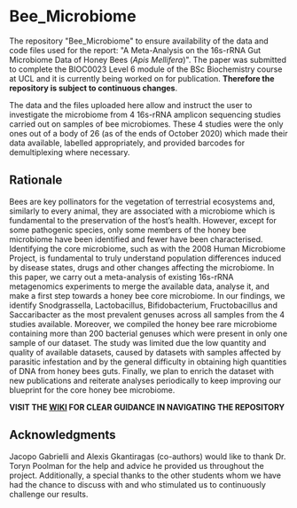 # Bee_Microbiome

The repository "Bee_Microbiome" to ensure availability of the data and code files used for the report: "A Meta-Analysis on the 16s-rRNA Gut Microbiome Data of Honey Bees 	(_Apis Mellifera_)". The paper was submitted to complete the BIOC0023 Level 6 module of the BSc Biochemistry course at UCL and it is currently being worked on for publication. **Therefore the repository is subject to continuous changes**. 

The data and the files uploaded here allow and instruct the user to investigate the microbiome from 4 16s-rRNA amplicon sequencing studies carried out on samples of bee microbiomes. These 4 studies were the only ones out of a body of 26 (as of the ends of October 2020) which made their data available, labelled appropriately, and provided barcodes for demultiplexing where necessary. 

## Rationale

Bees are key pollinators for the vegetation of terrestrial ecosystems and, similarly to every animal, they are associated with a microbiome which is fundamental to the preservation of the host’s health. However, except for some pathogenic species, only some members of the honey bee microbiome have been identified and fewer have been characterised. Identifying the core microbiome, such as with the 2008 Human Microbiome Project, is fundamental to truly understand population differences induced by disease states, drugs and other changes affecting the microbiome. In this paper, we carry out a meta-analysis of existing 16s-rRNA metagenomics experiments to merge the available data, analyse it, and make a first step towards a honey bee core microbiome. In our findings, we identify Snodgrassella, Lactobacillus, Bifidobacterium, Fructobacillus and Saccaribacter as the most prevalent genuses across all samples from the 4 studies available. Moreover, we compiled the honey bee rare microbiome containing more than 200 bacterial genuses which were present in only one sample of our dataset. The study was limited due the low quantity and quality of available datasets, caused by datasets with samples affected by parasitic infestation and by the general difficulty in obtaining high quantities of DNA from honey bees guts. Finally, we plan to enrich the dataset with new publications and reiterate analyses periodically to keep improving our blueprint for the core honey bee microbiome.

**VISIT THE [WIKI](https://github.com/JacopoGabrielli/Bee_Microbiome/wiki) FOR CLEAR GUIDANCE IN NAVIGATING THE REPOSITORY**

## Acknowledgments

Jacopo Gabrielli and Alexis Gkantiragas (co-authors) would like to thank Dr. Toryn Poolman for the help and advice he provided us throughout the project. Additionally, a special thanks to the other students whom we have had the chance to discuss with and who stimulated us to continuously challenge our results. 








